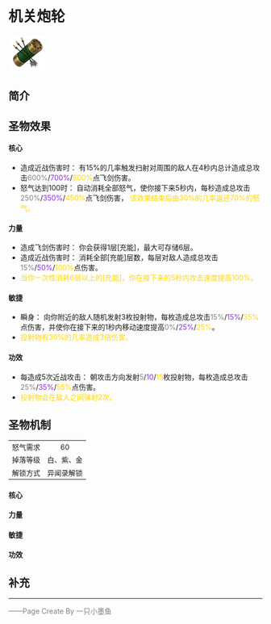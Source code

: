 # 机关炮轮
![机关炮轮](../Img/Texture2D_Potion/机关炮轮.png)
## 简介
## 圣物效果
#### **核心**  
- 造成近战伤害时：  有15%的几率触发扫射对周围的敌人在4秒内总计造成总攻击<font color=gray>600%</font>/<font color=BlueViolet>700%</font>/<font color=gold>800%</font>点飞剑伤害。
- 怒气达到100时：  自动消耗全部怒气，使你接下来5秒内，每秒造成总攻击<font color=gray>250%</font>/<font color=BlueViolet>350%</font>/<font color=gold>450%</font>点飞剑伤害， <font color=gold>该效果结束后由30%的几率返还70%的怒气。</font>
#### **力量** 
- 造成飞剑伤害时：  你会获得1层[充能]，最大可存储6层。
- 造成近战伤害时：  消耗全部[充能]层数，每层对敌人造成总攻击<font color=gray>15%</font>/<font color=BlueViolet>50%</font>/<font color=gold>100%</font>点伤害。
- <font color=gold>当你一次性消耗6层以上的[充能]，你在接下来的5秒内攻击速度提高100%。</font>
#### **敏捷**

- 瞬身： 向你附近的敌人随机发射3枚投射物，每枚造成总攻击<font color=gray>15%</font>/<font color=BlueViolet>15%</font>/<font color=gold>35%</font>点伤害，并使你在接下来的1秒内移动速度提高<font color=gray>0%</font>/<font color=BlueViolet>25%</font>/<font color=gold>25%</font>。
- <font color=gold>投射物有30%的几率造成3倍伤害。</font>
#### **功效**
- 每造成5次近战攻击：  朝攻击方向发射<font color=gray>5</font>/<font color=BlueViolet>10</font>/<font color=gold>15</font>枚投射物，每枚造成总攻击<font color=gray>25%</font>/<font color=BlueViolet>35%</font>/<font color=gold>55%</font>点伤害。
- <font color=gold>投射物会在敌人之间弹射2次。</font> 

## 圣物机制
|||
| :----: | :----: |
|怒气需求|60|
|掉落等级|白、紫、金|
|解锁方式|异闻录解锁|

#### **核心**

#### **力量**

#### **敏捷**

#### **功效**


## 补充

---

<font color=grey>——Page Create By 一只小墨鱼</font>
